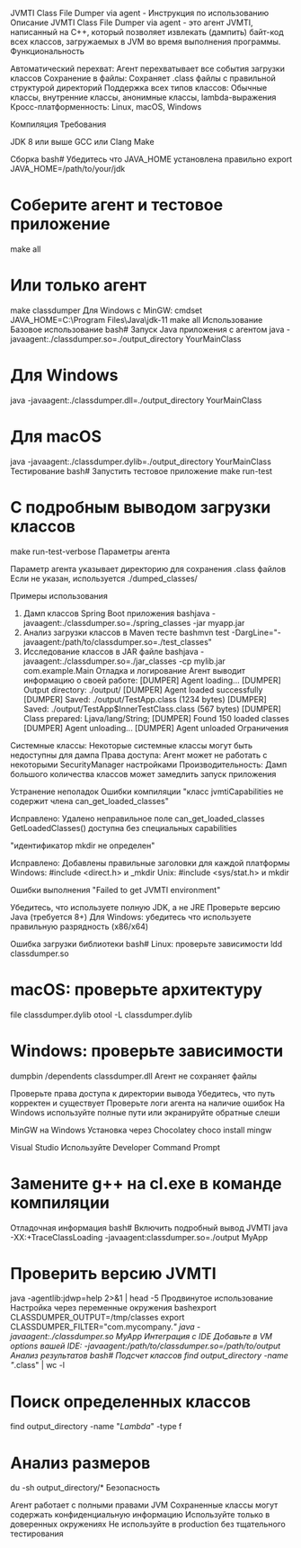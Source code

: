 JVMTI Class File Dumper via agent - Инструкция по использованию
Описание
JVMTI Class File Dumper via agent - это агент JVMTI, написанный на C++, который позволяет извлекать (дампить) байт-код всех классов, загружаемых в JVM во время выполнения программы.
Функциональность

Автоматический перехват: Агент перехватывает все события загрузки классов
Сохранение в файлы: Сохраняет .class файлы с правильной структурой директорий
Поддержка всех типов классов: Обычные классы, внутренние классы, анонимные классы, lambda-выражения
Кросс-платформенность: Linux, macOS, Windows

Компиляция
Требования

JDK 8 или выше
GCC или Clang
Make

Сборка
bash# Убедитесь что JAVA_HOME установлена правильно
export JAVA_HOME=/path/to/your/jdk

# Соберите агент и тестовое приложение
make all

# Или только агент
make classdumper
Для Windows с MinGW:
cmdset JAVA_HOME=C:\Program Files\Java\jdk-11
make all
Использование
Базовое использование
bash# Запуск Java приложения с агентом
java -javaagent:./classdumper.so=./output_directory YourMainClass

# Для Windows
java -javaagent:./classdumper.dll=./output_directory YourMainClass

# Для macOS  
java -javaagent:./classdumper.dylib=./output_directory YourMainClass
Тестирование
bash# Запустить тестовое приложение
make run-test

# С подробным выводом загрузки классов
make run-test-verbose
Параметры агента

Параметр агента указывает директорию для сохранения .class файлов
Если не указан, используется ./dumped_classes/

Примеры использования
1. Дамп классов Spring Boot приложения
bashjava -javaagent:./classdumper.so=./spring_classes -jar myapp.jar
2. Анализ загрузки классов в Maven тесте
bashmvn test -DargLine="-javaagent:/path/to/classdumper.so=./test_classes"
3. Исследование классов в JAR файле
bashjava -javaagent:./classdumper.so=./jar_classes -cp mylib.jar com.example.Main
Отладка и логирование
Агент выводит информацию о своей работе:
[DUMPER] Agent loading...
[DUMPER] Output directory: ./output/
[DUMPER] Agent loaded successfully
[DUMPER] Saved: ./output/TestApp.class (1234 bytes)
[DUMPER] Saved: ./output/TestApp$InnerTestClass.class (567 bytes)
[DUMPER] Class prepared: Ljava/lang/String;
[DUMPER] Found 150 loaded classes
[DUMPER] Agent unloading...
[DUMPER] Agent unloaded
Ограничения

Системные классы: Некоторые системные классы могут быть недоступны для дампа
Права доступа: Агент может не работать с некоторыми SecurityManager настройками
Производительность: Дамп большого количества классов может замедлить запуск приложения

Устранение неполадок
Ошибки компиляции
"класс jvmtiCapabilities не содержит члена can_get_loaded_classes"

Исправлено: Удалено неправильное поле can_get_loaded_classes
GetLoadedClasses() доступна без специальных capabilities

"идентификатор mkdir не определен"

Исправлено: Добавлены правильные заголовки для каждой платформы
Windows: #include <direct.h> и _mkdir
Unix: #include <sys/stat.h> и mkdir

Ошибки выполнения
"Failed to get JVMTI environment"

Убедитесь, что используете полную JDK, а не JRE
Проверьте версию Java (требуется 8+)
Для Windows: убедитесь что используете правильную разрядность (x86/x64)

Ошибка загрузки библиотеки
bash# Linux: проверьте зависимости
ldd classdumper.so

# macOS: проверьте архитектуру
file classdumper.dylib
otool -L classdumper.dylib

# Windows: проверьте зависимости
dumpbin /dependents classdumper.dll
Агент не сохраняет файлы

Проверьте права доступа к директории вывода
Убедитесь, что путь корректен и существует
Проверьте логи агента на наличие ошибок
На Windows используйте полные пути или экранируйте обратные слеши

MinGW на Windows
Установка через Chocolatey
choco install mingw

Visual Studio
Используйте Developer Command Prompt
# Замените g++ на cl.exe в команде компиляции
Отладочная информация
bash# Включить подробный вывод JVMTI
java -XX:+TraceClassLoading -javaagent:classdumper.so=./output MyApp

# Проверить версию JVMTI
java -agentlib:jdwp=help 2>&1 | head -5
Продвинутое использование
Настройка через переменные окружения
bashexport CLASSDUMPER_OUTPUT=/tmp/classes
export CLASSDUMPER_FILTER="com.mycompany.*"
java -javaagent:./classdumper.so MyApp
Интеграция с IDE
Добавьте в VM options вашей IDE:
-javaagent:/path/to/classdumper.so=/path/to/output
Анализ результатов
bash# Подсчет классов
find output_directory -name "*.class" | wc -l

# Поиск определенных классов
find output_directory -name "*Lambda*" -type f

# Анализ размеров
du -sh output_directory/*
Безопасность

Агент работает с полными правами JVM
Сохраненные классы могут содержать конфиденциальную информацию
Используйте только в доверенных окружениях
Не используйте в production без тщательного тестирования
